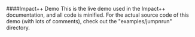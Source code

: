 ####Impact++ Demo
This is the live demo used in the Impact++ documentation, and all code is minified. For the actual source code of this demo (with lots of comments), check out the "examples/jumpnrun" directory.